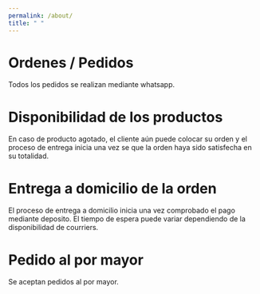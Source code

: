 ```yaml
---
permalink: /about/
title: " "
---
```


# Ordenes / Pedidos
Todos los pedidos se realizan mediante whatsapp. 

# Disponibilidad de los productos
En caso de producto agotado, el cliente aún puede colocar su orden y el proceso de entrega inicia una vez se que la orden haya sido satisfecha en su totalidad.

# Entrega a domicilio de la orden
El proceso de entrega a domicilio inicia una vez comprobado el pago mediante deposito. El tiempo de espera puede variar dependiendo de la disponibilidad de courriers.

# Pedido al por mayor
Se aceptan pedidos al por mayor.
